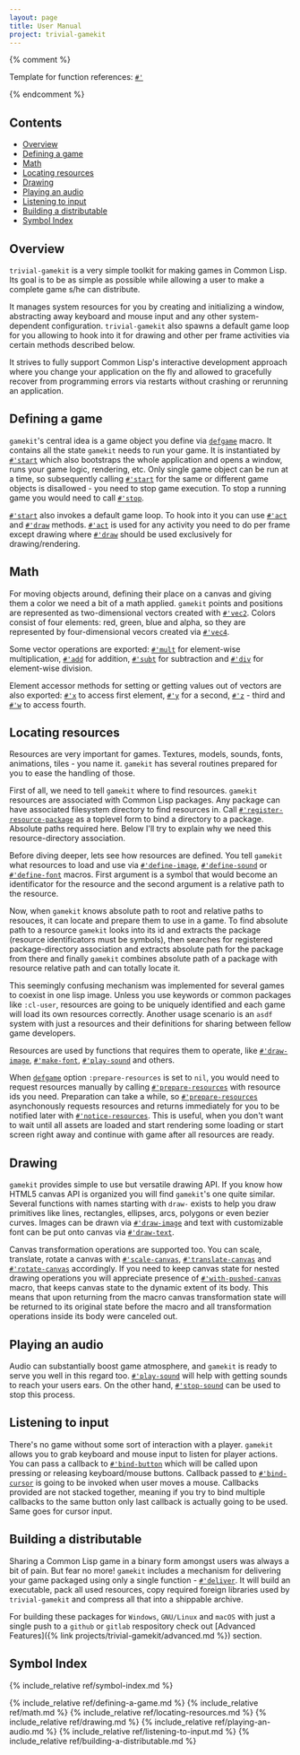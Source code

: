 ```yaml
---
layout: page
title: User Manual
project: trivial-gamekit
---
```


{% comment %}

Template for function references:
[`#'`](#gamekit-)

{% endcomment %}

## Contents

* [Overview](#overview)
* [Defining a game](#defining-a-game)
* [Math](#math)
* [Locating resources](#locating-resources)
* [Drawing](#drawing)
* [Playing an audio](#playing-an-audio)
* [Listening to input](#listening-to-input)
* [Building a distributable](#building-a-distributable)
* [Symbol Index](#symbol-index)


## Overview

`trivial-gamekit` is a very simple toolkit for making games in Common Lisp. Its goal is to be as
simple as possible while allowing a user to make a complete game s/he can distribute.

It manages system resources for you by creating and initializing a window, abstracting away
keyboard and mouse input and any other system-dependent configuration. `trivial-gamekit` also
spawns a default game loop for you allowing to hook into it for drawing and other per frame
activities via certain methods described below.

It strives to fully support Common Lisp's interactive development approach where you change your
application on the fly and allowed to gracefully recover from programming errors via restarts
without crashing or rerunning an application.

## Defining a game

`gamekit`'s central idea is a game object you define via [`defgame`](#gamekit-defgame) macro. It
contains all the state `gamekit` needs to run your game. It is instantiated by
[`#'start`](#gamekit-start) which also bootstraps the whole application and opens a window, runs
your game logic, rendering, etc. Only single game object can be run at a time, so subsequently
calling [`#'start`](#gamekit-start) for the same or different game objects is disallowed - you
need to stop game execution. To stop a running game you would need to call
[`#'stop`](#gamekit-stop).

[`#'start`](#gamekit-start) also invokes a default game loop. To hook into it you can use
[`#'act`](#gamekit-act) and [`#'draw`](#gamekit-draw) methods. [`#'act`](#gamekit-act) is used
for any activity you need to do per frame except drawing where [`#'draw`](#gamekit-draw) should
be used exclusively for drawing/rendering.

## Math

For moving objects around, defining their place on a canvas and giving them a color we need a
bit of a math applied. `gamekit` points and positions are represented as two-dimensional vectors
created with [`#'vec2`](#gamekit-vec2). Colors consist of four elements: red, green, blue and
alpha, so they are represented by four-dimensional vecors created via [`#'vec4`](#gamekit-vec4).

Some vector operations are exported: [`#'mult`](#gamekit-) for element-wise multiplication,
[`#'add`](#gamekit-add) for addition, [`#'subt`](#gamekit-subt) for subtraction and
[`#'div`](#gamekit-div) for element-wise division.

Element accessor methods for setting or getting values out of vectors are also exported:
[`#'x`](#gamekit-x) to access first element, [`#'y`](#gamekit-y) for a second,
[`#'z`](#gamekit-z) - third and [`#'w`](#gamekit-w) to access fourth.

## Locating resources

Resources are very important for games. Textures, models, sounds, fonts, animations, tiles - you
name it. `gamekit` has several routines prepared for you to ease the handling of those.

First of all, we need to tell `gamekit` where to find resources. `gamekit` resources are
associated with Common Lisp packages. Any package can have associated filesystem directory to
find resources in. Call [`#'register-resource-package`](#gamekit-register-resource-package) as a
toplevel form to bind a directory to a package. Absolute paths required here. Below I'll try to
explain why we need this resource-directory association.

Before diving deeper, lets see how resources are defined. You tell `gamekit` what resources to
load and use via [`#'define-image`](#gamekit-define-image),
[`#'define-sound`](#gamekit-define-sound) or [`#'define-font`](#gamekit-define-font) macros.
First argument is a symbol that would become an identificator for the resource and the second
argument is a relative path to the resource.

Now, when `gamekit` knows absolute path to root and relative paths to resouces, it can locate
and prepare them to use in a game. To find absolute path to a resource `gamekit` looks into its
id and extracts the package (resource identificators must be symbols), then searches for
registered package-directory association and extracts absolute path for the package from there
and finally `gamekit` combines absolute path of a package with resource relative path and can
totally locate it.

This seemingly confusing mechanism was implemented for several games to coexist in one lisp
image. Unless you use keywords or common packages like `:cl-user`, resources are going to be
uniquely identified and each game will load its own resources correctly. Another usage scenario is
an `asdf` system with just a resources and their definitions for sharing between fellow game
developers.

Resources are used by functions that requires them to operate, like
[`#'draw-image`](#gamekit-draw-image), [`#'make-font`](#gamekit-make-font),
[`#'play-sound`](#gamekit-play-sound) and others.

When [`defgame`](#gamekit-defgame) option `:prepare-resources` is set to `nil`, you would need
to request resources manually by calling [`#'prepare-resources`](#gamekit-prepare-resources)
with resource ids you need. Preparation can take a while, so
[`#'prepare-resources`](#gamekit-prepare-resources) asynchonously requests resources and returns
immediately for you to be notified later with [`#'notice-resources`](#gamekit-notice-resources).
This is useful, when you don't want to wait until all assets are loaded and start rendering some
loading or start screen right away and continue with game after all resources are ready.

## Drawing

`gamekit` provides simple to use but versatile drawing API. If you know how HTML5 canvas API is
organized you will find `gamekit`'s one quite similar. Several functions with names starting
with `draw-` exists to help you draw primitives like lines, rectangles, ellipses, arcs, polygons
or even bezier curves. Images can be drawn via [`#'draw-image`](#gamekit-draw-image) and text
with customizable font can be put onto canvas via [`#'draw-text`](#gamekit-draw-text).

Canvas transformation operations are supported too. You can scale, translate, rotate a canvas
with [`#'scale-canvas`](#gamekit-scale-canvas),
[`#'translate-canvas`](#gamekit-translate-canvas) and
[`#'rotate-canvas`](#gamekit-rotate-canvas) accordingly. If you need to keep canvas state for
nested drawing operations you will appreciate presence of
[`#'with-pushed-canvas`](#gamekit-with-pushed-canvas) macro, that keeps canvas state to the
dynamic extent of its body. This means that upon returning from the macro canvas transformation
state will be returned to its original state before the macro and all transformation operations
inside its body were canceled out.

## Playing an audio

Audio can substantially boost game atmosphere, and `gamekit` is ready to serve you well in this
regard too. [`#'play-sound`](#gamekit-play-sound) will help with getting sounds to reach your
users ears. On the other hand, [`#'stop-sound`](#gamekit-stop-sound) can be used to stop this
process.

## Listening to input

There's no game without some sort of interaction with a player. `gamekit` allows you to grab
keyboard and mouse input to listen for player actions. You can pass a callback to
[`#'bind-button`](#gamekit-bind-button) which will be called upon pressing or releasing
keyboard/mouse buttons. Callback passed to [`#'bind-cursor`](#gamekit-bind-cursor) is going to
be invoked when user moves a mouse. Callbacks provided are not stacked together, meaning if you
try to bind multiple callbacks to the same button only last callback is actually going to be
used. Same goes for cursor input.

## Building a distributable

Sharing a Common Lisp game in a binary form amongst users was always a bit of pain. But fear no
more! `gamekit` includes a mechanism for delivering your game packaged using only a single
function - [`#'deliver`](#gamekit-deliver). It will build an executable, pack all used
resources, copy required foreign libraries used by `trivial-gamekit` and compress all that into
a shippable archive.

For building these packages for `Windows`, `GNU/Linux` and `macOS` with just a single push to a
`github` or `gitlab` respository check out [Advanced Features]({% link
projects/trivial-gamekit/advanced.md %}) section.

## Symbol Index
{% include_relative ref/symbol-index.md %}

{% include_relative ref/defining-a-game.md %}
{% include_relative ref/math.md %}
{% include_relative ref/locating-resources.md %}
{% include_relative ref/drawing.md %}
{% include_relative ref/playing-an-audio.md %}
{% include_relative ref/listening-to-input.md %}
{% include_relative ref/building-a-distributable.md %}
